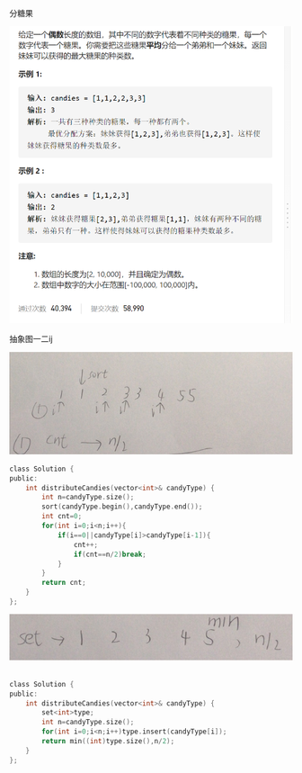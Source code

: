 分糖果

![img](image/1629859819943.png)

抽象图一二ij

![img](image/1629860362989.png)

```c
class Solution {
public:
    int distributeCandies(vector<int>& candyType) {
        int n=candyType.size();
        sort(candyType.begin(),candyType.end());
        int cnt=0;
        for(int i=0;i<n;i++){
            if(i==0||candyType[i]>candyType[i-1]){
                cnt++;
                if(cnt==n/2)break;
            }
        }
        return cnt;
    }
};
```



![img](image/1629860376250.png)

```c

class Solution {
public:
    int distributeCandies(vector<int>& candyType) {
        set<int>type;
        int n=candyType.size();
        for(int i=0;i<n;i++)type.insert(candyType[i]);
        return min((int)type.size(),n/2);
    }
};
```

